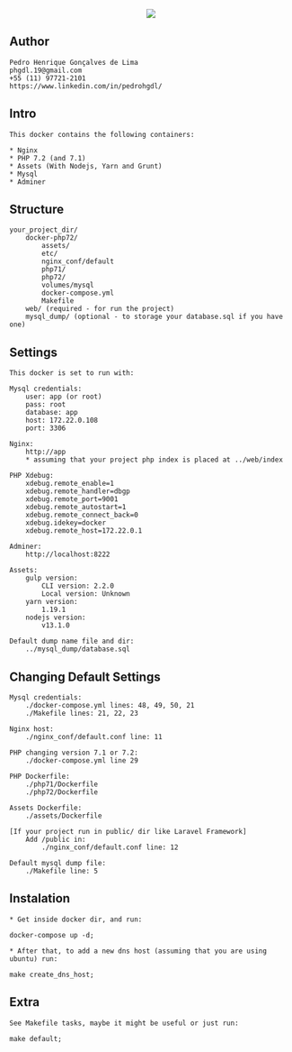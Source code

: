 <p align="center"><img src="https://upload.wikimedia.org/wikipedia/commons/thumb/4/4e/Docker_%28container_engine%29_logo.svg/1280px-Docker_%28container_engine%29_logo.svg.png"></p>

## Author
	Pedro Henrique Gonçalves de Lima
	phgdl.19@gmail.com
	+55 (11) 97721-2101
	https://www.linkedin.com/in/pedrohgdl/

## Intro
	This docker contains the following containers:

	* Nginx
	* PHP 7.2 (and 7.1)
	* Assets (With Nodejs, Yarn and Grunt)
	* Mysql
	* Adminer

## Structure

	your_project_dir/
		docker-php72/
			assets/
			etc/
			nginx_conf/default
			php71/
			php72/
			volumes/mysql
			docker-compose.yml
			Makefile
		web/ (required - for run the project)
		mysql_dump/ (optional - to storage your database.sql if you have one)

## Settings
	
	This docker is set to run with:

	Mysql credentials:
		user: app (or root)
		pass: root
		database: app
		host: 172.22.0.108
		port: 3306

	Nginx:
		http://app
		* assuming that your project php index is placed at ../web/index

	PHP Xdebug:
		xdebug.remote_enable=1
		xdebug.remote_handler=dbgp
		xdebug.remote_port=9001
		xdebug.remote_autostart=1
		xdebug.remote_connect_back=0
		xdebug.idekey=docker
		xdebug.remote_host=172.22.0.1

	Adminer:
		http://localhost:8222

	Assets:
		gulp version: 
			CLI version: 2.2.0
			Local version: Unknown
		yarn version:
			1.19.1
		nodejs version:
			v13.1.0

	Default dump name file and dir:
		../mysql_dump/database.sql


## Changing Default Settings

	Mysql credentials: 
		./docker-compose.yml lines: 48, 49, 50, 21
		./Makefile lines: 21, 22, 23

	Nginx host:
		./nginx_conf/default.conf line: 11

	PHP changing version 7.1 or 7.2:
		./docker-compose.yml line 29

	PHP Dockerfile:
		./php71/Dockerfile
		./php72/Dockerfile

	Assets Dockerfile:
		./assets/Dockerfile

	[If your project run in public/ dir like Laravel Framework]
		Add /public in:
			./nginx_conf/default.conf line: 12

	Default mysql dump file:
		./Makefile line: 5

## Instalation

	* Get inside docker dir, and run:

	docker-compose up -d;

	* After that, to add a new dns host (assuming that you are using ubuntu) run:

	make create_dns_host;
	
## Extra

	See Makefile tasks, maybe it might be useful or just run:

	make default;	